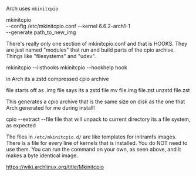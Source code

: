 Arch uses `mkinitcpio`

mkinitcpio \
--config /etc/mkinitcpio.conf
--kernel 6.6.2-arch1-1 \
--generate path_to_new_img

There's really only one section of mkinitcpio.conf and that is HOOKS. They are just named "modules" that run and build parts of the cpio archive. Things like "filesystems" and "udev".

mkinitcpio --listhooks
mkinitcpio --hookhelp hook


in Arch its a zstd compressed cpio archive

file starts off as .img
file says its a zstd file
mv file.img file.zst
unzstd file.zst

This generates a cpio archive that is the same size on disk as the one that Arch generated for me during install!

cpio --extract --file file
that will unpack to current directory
its a file system, as expected

The files in `/etc/mkinitcpio.d/` are like templates for initramfs images. There is a file for every line of kernels that is installed.
You do NOT need to use them. You can run the command on your own, as seen above, and it makes a byte identical image.

https://wiki.archlinux.org/title/Mkinitcpio